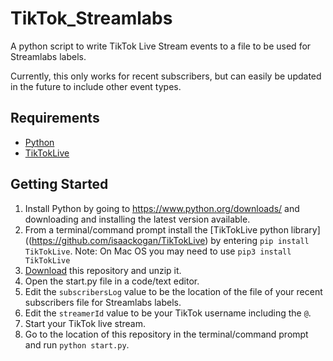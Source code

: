 # TikTok_Streamlabs
A python script to write TikTok Live Stream events to a file to be used for Streamlabs labels.

Currently, this only works for recent subscribers, but can easily be updated in the future to include other event types.

## Requirements
* [Python](https://www.python.org/downloads/)
* [TikTokLive](https://github.com/isaackogan/TikTokLive)

## Getting Started
1. Install Python by going to https://www.python.org/downloads/ and downloading and installing the latest version available.
2. From a terminal/command prompt install the [TikTokLive python library]((https://github.com/isaackogan/TikTokLive) by entering `pip install TikTokLive`. Note: On Mac OS you may need to use `pip3 install TikTokLive` 
3. [Download](https://github.com/julesbravo/TikTok_Streamlabs/archive/refs/heads/main.zip) this repository and unzip it.
4. Open the start.py file in a code/text editor.
5. Edit the `subscribersLog` value to be the location of the file of your recent subscribers file for Streamlabs labels.
6. Edit the `streamerId` value to be your TikTok username including the `@`.
7. Start your TikTok live stream.
8. Go to the location of this repository in the terminal/command prompt and run `python start.py`.

